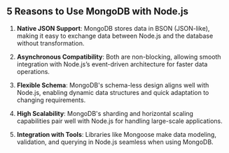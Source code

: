 ## **5 Reasons to Use MongoDB with Node.js**

1. **Native JSON Support**: MongoDB stores data in BSON (JSON-like), making it easy to exchange data between Node.js and the database without transformation.

2. **Asynchronous Compatibility**: Both are non-blocking, allowing smooth integration with Node.js’s event-driven architecture for faster data operations.

3. **Flexible Schema**: MongoDB's schema-less design aligns well with Node.js, enabling dynamic data structures and quick adaptation to changing requirements.

4. **High Scalability**: MongoDB's sharding and horizontal scaling capabilities pair well with Node.js for handling large-scale applications.

5. **Integration with Tools**: Libraries like Mongoose make data modeling, validation, and querying in Node.js seamless when using MongoDB.